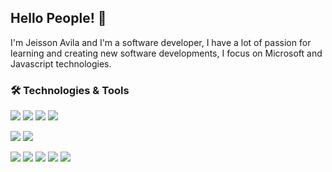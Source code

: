 ## Hello People! 👋

I'm Jeisson Avila and I'm a software developer, I have a lot of passion for learning and creating new software developments, I focus on Microsoft and Javascript technologies.

### 🛠️ Technologies & Tools

![](https://img.shields.io/badge/OS-Windows-informational?style=flat&logo=Windows&logoColor=white&color=2bbc8a)
![](https://img.shields.io/badge/Shell-PowerShell-informational?style=flat&logo=Windows%20Terminal&logoColor=white&color=2bbc8a)
![](https://img.shields.io/badge/Shell-Bash-informational?style=flat&logo=GNU%20Bash&logoColor=white&color=2bbc8a)
![](https://img.shields.io/badge/Editor-Vim-informational?style=flat&logo=Vim&logoColor=white&color=2bbc8a)

![](https://img.shields.io/badge/Tools-Docker-informational?style=flat&logo=Docker&logoColor=white&color=2bbc8a)
![](https://img.shields.io/badge/Cloud-Microsoft%20Azure-informational?style=flat&logo=Microsoft%20Azure&logoColor=white&color=2bbc8a)

![](https://img.shields.io/badge/Code-.NET-informational?style=flat&logo=.NET&logoColor=white&color=2bbc8a)
![](https://img.shields.io/badge/Code-Node.js-informational?style=flat&logo=Node.js&logoColor=white&color=2bbc8a)
![](https://img.shields.io/badge/Code-Node.js-informational?style=flat&logo=NestJS&logoColor=white&color=2bbc8a)
![](https://img.shields.io/badge/Code-Angular-informational?style=flat&logo=Angular&logoColor=white&color=2bbc8a)
![](https://img.shields.io/badge/Code-ReactJs-informational?style=flat&logo=React&logoColor=white&color=2bbc8a)
